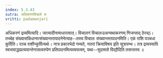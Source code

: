```yaml
---
index: 5.3.43
sutra: अधिकरणविचाले च
vritti: padamanjari
---
```


 अधिकरणं द्रव्यमित्यादि। जात्यादीनामाधारत्वात्। विचालनं विचालःउअन्यथाकरणम् णिजन्ताद् ठेरच्ऽ। तच्चेह संख्यासन्निधानात्संख्यान्तरापादनेनेत्याह--तस्य विचालः संख्यान्तरापादनमिति। एकं राशि पञ्चधा कुर्विति। पञ्च राशीन्कुर्वित्यर्थः। नात्र प्रकारभेदो गम्यते, नतरां क्रियाविषय इति सूत्रारम्भः। तत्र द्रव्यस्यापि स्वभावाद्धाप्रत्ययान्तेनासत्वरुपेण प्रतिपादनमित्यव्ययत्वम्, यथा--सुदामतो विद्यौदिति तसन्तस्य ॥